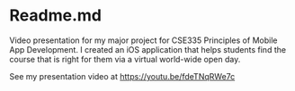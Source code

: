# Readme.md

Video presentation for my major project for CSE335 Principles of Mobile App Development. I created an iOS application that helps students find the course that is right for them via a virtual world-wide open day.

See my presentation video at https://youtu.be/fdeTNqRWe7c
